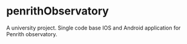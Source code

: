# penrithObservatory
A university project. Single code base IOS and Android application for Penrith observatory. 
